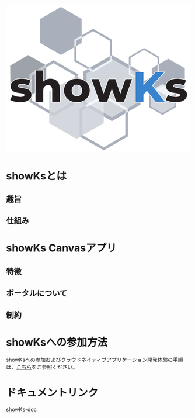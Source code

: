 ![showKs logo](./images/showKs_color.png)

# showKsとは

## 趣旨

## 仕組み

# showKs Canvasアプリ

## 特徴

## ポータルについて

## 制約

# showKsへの参加方法

showKsへの参加およびクラウドネイティブアプリケーション開発体験の手順は、[こちら](./howToJoin.md)をご参照ください。  

# ドキュメントリンク

[showKs-doc](https://github.com/containerdaysjp/showks-docs)


